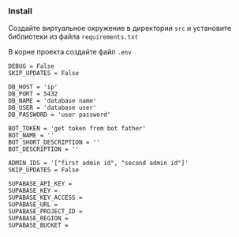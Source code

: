### Install

Создайте виртуальное окружение в директории ```src``` и установите библиотеки из файла ```requirements.txt```

В корне проекта создайте файл ```.env```

```
DEBUG = False
SKIP_UPDATES = False

DB_HOST = 'ip'
DB_PORT = 5432
DB_NAME = 'database name'
DB_USER = 'database user'
DB_PASSWORD = 'user password'

BOT_TOKEN = 'get token from bot father'
BOT_NAME = ''
BOT_SHORT_DESCRIPTION = ''
BOT_DESCRIPTION = ''

ADMIN_IDS = '["first admin id", "second admin id"]' 
SKIP_UPDATES = False

SUPABASE_API_KEY =
SUPABASE_KEY =
SUPABASE_KEY_ACCESS =
SUPABASE_URL =
SUPABASE_PROJECT_ID =
SUPABASE_REGION =
SUPABASE_BUCKET =
```

